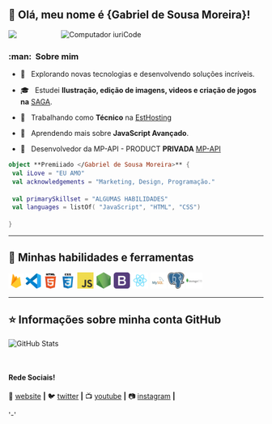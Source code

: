 ## 💜 Olá, meu nome é <strong>{Gabriel de Sousa Moreira}!</strong>

<img src="https://raw.githubusercontent.com/MicaelliMedeiros/micaellimedeiros/master/image/computer-illustration.png" min-width="400px" max-width="400px" width="400px" align="right" alt="Computador iuriCode">

![](https://komarev.com/ghpvc/?username=premiiado&color=006bed)

<h3> :man: &nbsp;Sobre mim </h3>

- 🤔 &nbsp; Explorando novas tecnologias e desenvolvendo soluções incríveis.
- 🎓 &nbsp; Estudei **Ilustração, edição de imagens, videos e criação de jogos na** <a href="https://saga.art.br">SAGA</a>.
- 💼 &nbsp; Trabalhando como **Técnico** na <a href="https://esthosting.com.br">EstHosting</a>
- 🌱 &nbsp; Aprendendo mais sobre **JavaScript Avançado**.

- 💼 &nbsp; Desenvolvedor da MP-API - PRODUCT **PRIVADA** <a href="https://codepen.io/pen?template=RwqMWKK
">MP-API</a>


```kotlin
object **Premiiado </Gabriel de Sousa Moreira>** {
 val iLove = "EU AMO"
 val acknowledgements = "Marketing, Design, Programação."
 
 val primarySkillset = "ALGUMAS HABILIDADES"
 val languages = listOf( "JavaScript", "HTML", "CSS") 

}
```

----

## 🚀 Minhas habilidades e ferramentas
<code><img height="30" src="https://raw.githubusercontent.com/github/explore/80688e429a7d4ef2fca1e82350fe8e3517d3494d/topics/firebase/firebase.png"></code>
<code><img height="30" src="https://raw.githubusercontent.com/github/explore/80688e429a7d4ef2fca1e82350fe8e3517d3494d/topics/visual-studio-code/visual-studio-code.png"></code>
<code><img height="30" src="https://raw.githubusercontent.com/github/explore/80688e429a7d4ef2fca1e82350fe8e3517d3494d/topics/html/html.png"></code>
<code><img height="30" src="https://raw.githubusercontent.com/github/explore/80688e429a7d4ef2fca1e82350fe8e3517d3494d/topics/css/css.png"></code>
<code><img height="32" src="https://raw.githubusercontent.com/github/explore/80688e429a7d4ef2fca1e82350fe8e3517d3494d/topics/javascript/javascript.png" alt="Javascript"/></code>
<code><img height="32" src="https://raw.githubusercontent.com/github/explore/80688e429a7d4ef2fca1e82350fe8e3517d3494d/topics/nodejs/nodejs.png" alt="Nodejs"/></code>
<code><img height="32" src="https://raw.githubusercontent.com/github/explore/80688e429a7d4ef2fca1e82350fe8e3517d3494d/topics/bootstrap/bootstrap.png" alt="Bootstrap"/></code>
<code><img height="32" src="https://raw.githubusercontent.com/github/explore/80688e429a7d4ef2fca1e82350fe8e3517d3494d/topics/react/react.png" alt="React"/></code>
<code><img height="32" src="https://raw.githubusercontent.com/github/explore/80688e429a7d4ef2fca1e82350fe8e3517d3494d/topics/mysql/mysql.png" alt="MySQL"/></code>
<code><img height="32" src="https://raw.githubusercontent.com/github/explore/80688e429a7d4ef2fca1e82350fe8e3517d3494d/topics/postgresql/postgresql.png" alt="PostegreSQL"/></code>
<code><img height="32" src="https://raw.githubusercontent.com/github/explore/80688e429a7d4ef2fca1e82350fe8e3517d3494d/topics/mongodb/mongodb.png" alt="MongoDB"/></code>

---

## ⭐ Informações sobre minha conta GitHub

![GitHub Stats](https://github-readme-stats.vercel.app/api?username=premiiado&theme=dark&show_icons=true)

[website]: https://esthosting.com.br/
[twitter]: https://twitter.com/premiiadodev
[youtube]: https://www.youtube.com/premiiado/
[instagram]: https://www.instagram.com/gabdaleste/

<br>

#### Rede Sociais!

🏡 [website][website] **|** 
🐦 [twitter][twitter] **|** 
📺 [youtube][youtube] **|** 
📷 [instagram][instagram] **|** 

'-'
